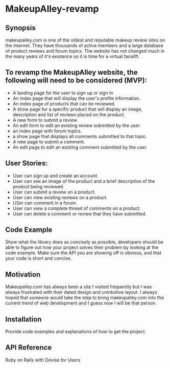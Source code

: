 # MakeupAlley-revamp


## Synopsis

makeupalley.com is one of the oldest and reputable makeup review sites on the internet. They have thousands of active members and a large database of product reviews and forum topics. The website has not changed much in the many years of it's existence so it is time for a virtual facelift.


## To revamp the MakeupAlley website, the following will need to be considered (MVP):

- A landing page for the user to sign up or sign in
- An index page that will display the user's profile information.
- An index page of products that can be reviewed.
- A show page for  a specific product that will display an image, description and list of reviews placed on the product.
- A new form to submit a review.
- An edit form to edit an existing review submitted by the user.
- an index page with forum topics.
- a show page that displays all comments submitted to that topic.
- A new page to submit a comment.
- An edit page to edit an existing comment submitted by the user.
 
## User Stories:

- User can sign up and create an account.
- User can see an image of the product and a brief description of the product being reviewed.
- User can submit a review on a product.
- User can view existing reviews on a product.
- USer can comment in a forum.
- User can view a complete thread of comments on a product.
- User can delete a comment or review that they have submitted.


## Code Example

Show what the library does as concisely as possible, developers should be able to figure out how your project solves their problem by looking at the code example. Make sure the API you are showing off is obvious, and that your code is short and concise.

## Motivation

Makeupalley.com has always been a site I visited frequently but I was always frustrated with their dated design and unintuitive layout. I always hoped that someone would take the step to bring makeupalley.com into the current trend of web development and I guess now I will be that person.

## Installation

Provide code examples and explanations of how to get the project.

## API Reference

Ruby on Rails with Devise for Users

